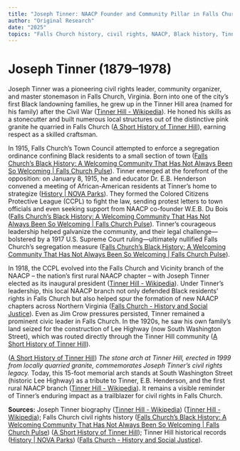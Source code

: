 ```yaml
---
title: "Joseph Tinner: NAACP Founder and Community Pillar in Falls Church"
author: "Original Research"
date: "2025"
topics: "Falls Church history, civil rights, NAACP, Black history, Tinner Hill, segregation resistance"
---
```


# Joseph Tinner (1879–1978)

Joseph Tinner was a pioneering civil rights leader, community organizer, and master stonemason in Falls Church, Virginia. Born into one of the city’s first Black landowning families, he grew up in the Tinner Hill area (named for his family) after the Civil War ([Tinner Hill - Wikipedia](https://en.wikipedia.org/wiki/Tinner_Hill#:~:text=Tinner%20Hill%20is%20an%20historic,2)). He honed his skills as a stonecutter and built numerous local structures out of the distinctive pink granite he quarried in Falls Church ([A Short History of Tinner Hill](https://states.aarp.org/virginia/a-short-history-of-tinner-hill#:~:text=A%20year%20later%2C%20the%20league,The%20archway%20at%20Tinner)), earning respect as a skilled craftsman.

In 1915, Falls Church’s Town Council attempted to enforce a segregation ordinance confining Black residents to a small section of town ([Falls Church’s Black History: A Welcoming Community That Has Not Always Been So Welcoming | Falls Church Pulse](https://fallschurchpulse.org/falls-churchs-black-history-henderson/#:~:text=relegate%20Black%20people%20to%20a,of%20the%20town%E2%80%99s%20land%20mass)). Tinner emerged at the forefront of the opposition: on January 8, 1915, he and educator Dr. E.B. Henderson convened a meeting of African-American residents at Tinner’s home to strategize ([History | NOVA Parks](https://www.novaparks.com/parks/tinner-hill-historic-park/history#:~:text=On%20January%208%2C%201915%2C%20Mr,economic%20opportunities%20for%20all%20people)). They formed the Colored Citizens Protective League (CCPL) to fight the law, sending protest letters to town officials and even seeking support from NAACP co-founder W.E.B. Du Bois ([Falls Church’s Black History: A Welcoming Community That Has Not Always Been So Welcoming | Falls Church Pulse](https://fallschurchpulse.org/falls-churchs-black-history-henderson/#:~:text=In%20addition%2C%20the%20CCPL%20wrote,town%20on%20the%20issue%20of)). Tinner’s courageous leadership helped galvanize the community, and their legal challenge—bolstered by a 1917 U.S. Supreme Court ruling—ultimately nullified Falls Church’s segregation measure ([Falls Church’s Black History: A Welcoming Community That Has Not Always Been So Welcoming | Falls Church Pulse](https://fallschurchpulse.org/falls-churchs-black-history-henderson/#:~:text=The%20CCPL%20then%20brought%20a,the%20ordinance%20in%20Falls%20Church)).

In 1918, the CCPL evolved into the Falls Church and Vicinity branch of the NAACP – the nation’s first rural NAACP chapter – with Joseph Tinner elected as its inaugural president ([Tinner Hill - Wikipedia](https://en.wikipedia.org/wiki/Tinner_Hill#:~:text=The%20Colored%20Citizens%20Protective%20League,3%20%5D%5B%204)). Under Tinner’s leadership, this local NAACP branch not only defended Black residents’ rights in Falls Church but also helped spur the formation of new NAACP chapters across Northern Virginia ([Falls Church - History and Social Justice](https://justice.tougaloo.edu/sundowntown/falls-church-va/#:~:text=Church%20and%20Vicinity%20Branch%20of,risked%20their%20lives%20and%20livelihoods)). Even as Jim Crow pressures persisted, Tinner remained a prominent civic leader in Falls Church. In the 1920s, he saw his own family’s land seized for the construction of Lee Highway (now South Washington Street), which was routed directly through the Tinner Hill community ([A Short History of Tinner Hill](https://states.aarp.org/virginia/a-short-history-of-tinner-hill#:~:text=Many%20of%20the%20properties%20in,were%20taken%20by%20eminent%20domain)).

 ([A Short History of Tinner Hill](https://states.aarp.org/virginia/a-short-history-of-tinner-hill)) *The stone arch at Tinner Hill, erected in 1999 from locally quarried granite, commemorates Joseph Tinner’s civil rights legacy.* Today, this 15-foot memorial arch stands at South Washington Street (historic Lee Highway) as a tribute to Tinner, E.B. Henderson, and the first rural NAACP branch ([Tinner Hill - Wikipedia](https://en.wikipedia.org/wiki/Tinner_Hill#:~:text=Tinner%20Hill%20has%20two%20memorial,density%20apartment%20buildings)). It remains a visible reminder of Tinner’s enduring impact as a trailblazer for civil rights in Falls Church.

**Sources:** Joseph Tinner biography ([Tinner Hill - Wikipedia](https://en.wikipedia.org/wiki/Tinner_Hill#:~:text=Tinner%20Hill%20is%20an%20historic,2)) ([Tinner Hill - Wikipedia](https://en.wikipedia.org/wiki/Tinner_Hill#:~:text=The%20Colored%20Citizens%20Protective%20League,3%20%5D%5B%204)); Falls Church civil rights history ([Falls Church’s Black History: A Welcoming Community That Has Not Always Been So Welcoming | Falls Church Pulse](https://fallschurchpulse.org/falls-churchs-black-history-henderson/#:~:text=On%20January%208%2C%201915%2C%20Edwin,on%20the%20proposed%20segregation%20ordinance)) ([A Short History of Tinner Hill](https://states.aarp.org/virginia/a-short-history-of-tinner-hill#:~:text=A%20year%20later%2C%20the%20league,granite%20from%20the%20same%20quarry)); Tinner Hill historical records ([History | NOVA Parks](https://www.novaparks.com/parks/tinner-hill-historic-park/history#:~:text=On%20January%208%2C%201915%2C%20Mr,economic%20opportunities%20for%20all%20people)) ([Falls Church - History and Social Justice](https://justice.tougaloo.edu/sundowntown/falls-church-va/#:~:text=Church%20and%20Vicinity%20Branch%20of,risked%20their%20lives%20and%20livelihoods)).